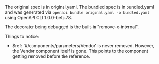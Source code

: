 The original spec is in original.yaml. The bundled spec is in bundled.yaml and was generated
via `openapi bundle original.yaml -o bundled.yaml` using OpenAPI CLI 1.0.0-beta.78.

The decorator being debugged is the built-in "remove-x-internal".

Things to notice:
- $ref: '#/components/parameters/Vendor' is never removed. However, the Vendor component itself is gone. This points to the component getting removed before the reference.

